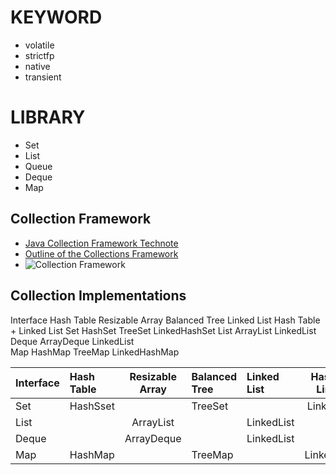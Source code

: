 # KEYWORD

- volatile
- strictfp
- native
- transient

# LIBRARY

- Set
- List
- Queue
- Deque
- Map

## Collection Framework

- [Java Collection Framework Technote](https://docs.oracle.com/javase/8/docs/technotes/guides/collections/)
- [Outline of the Collections Framework](http://docs.oracle.com/javase/8/docs/technotes/guides/collections/reference.html)
- ![Collection Framework](https://upload.wikimedia.org/wikibooks/en/thumb/c/ca/Java_collection_implementation.jpg/700px-Java_collection_implementation.jpg)

## Collection Implementations

Interface	Hash Table	Resizable Array	Balanced Tree	Linked List	Hash Table + Linked List
Set	HashSet	 	TreeSet	 	LinkedHashSet
List	 	ArrayList	 	LinkedList	 
Deque	 	ArrayDeque	 	LinkedList	 
Map	HashMap	 	TreeMap	 	LinkedHashMap

| Interface | Hash Table | Resizable Array | Balanced Tree | Linked List | Hash Table + Linked List |
| :-------- | :-----------------| :-----------------------------: | :-------- | :-----------------| :-----------------------------: |
| Set | HashSset | | TreeSet | | LinkedHashSet |
| List | | ArrayList | | LinkedList | |
| Deque | | ArrayDeque | | LinkedList | |
| Map | HashMap | | TreeMap | | LinkedHashMap |
